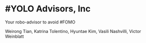 # #YOLO Advisors, Inc 
Your robo-advisor to avoid #FOMO

Weirong Tian, Katrina Tolentino, Hyuntae Kim, Vasili Nashvilli, Victor Weinblatt

